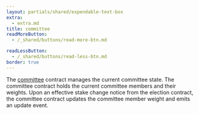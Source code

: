 ```yaml
---
layout: partials/shared/expendable-text-box
extra:
  - extra.md
title: committee
readMoreButton:
  - /_shared/buttons/read-more-btn.md

readLessButton:
  - /_shared/buttons/read-less-btn.md
border: true
---
```


The [committee](https://etherscan.io/0x1a4c7891d2d04b2cd413b98bc3283c8d992f5fa7) contract manages the current committee state. The committee contract holds the current committee members and their weights. Upon an effective stake change notice from the election contract, the committee contract updates the committee member weight and emits an update event.
